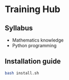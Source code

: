 # Training Hub

## Syllabus

- Mathematics knowledge
- Python programming

## Installation guide

```sh
bash install.sh
```